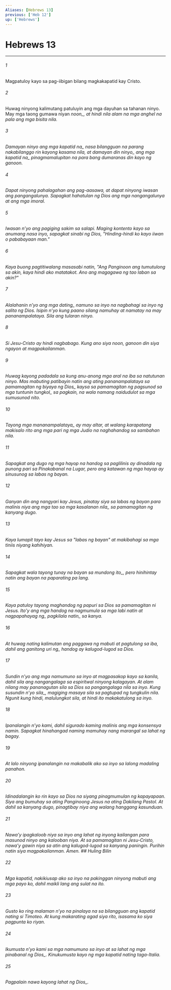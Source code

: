 ```yaml
---
Aliases: [Hebrews 13]
previous: ['Heb 12']
up: ['Hebrews']
---
```

# Hebrews 13

***






















###### 1 










Magpatuloy kayo sa pag-iibigan bilang magkakapatid kay Cristo. 





















###### 2 










Huwag ninyong kalimutang patuluyin ang mga dayuhan sa tahanan ninyo. May mga taong gumawa niyan <i class="trans-change">noon_, at hindi nila alam na mga anghel na pala ang mga bisita nila. 





















###### 3 










Damayan ninyo ang mga <i class="trans-change">kapatid na_ nasa bilangguan na parang nakabilanggo rin kayong kasama nila, at <i class="trans-change">damayan din ninyo_ ang mga <i class="trans-change">kapatid na_ pinagmamalupitan na para bang dumaranas din kayo ng ganoon. 





















###### 4 










Dapat ninyong pahalagahan ang pag-aasawa, at dapat ninyong iwasan ang pangangalunya. Sapagkat hahatulan ng Dios ang mga nangangalunya at ang mga imoral. 





















###### 5 










Iwasan nʼyo ang pagiging sakim sa salapi. Maging kontento kayo sa anumang nasa inyo, sapagkat sinabi ng Dios, "Hinding-hindi ko kayo iiwan o pababayaan man." 





















###### 6 










Kaya buong pagtitiwalang masasabi natin, "Ang Panginoon ang tumutulong sa akin, kaya hindi ako matatakot. Ano ang magagawa ng tao laban sa akin?" 





















###### 7 










Alalahanin nʼyo ang mga <i class="trans-change">dating_ namuno sa inyo na nagbahagi sa inyo ng salita ng Dios. Isipin nʼyo kung paano silang namuhay at namatay na may pananampalataya. Sila ang tularan ninyo. 





















###### 8 










Si Jesu-Cristo ay hindi nagbabago. Kung ano siya noon, ganoon din siya ngayon at magpakailanman. 





















###### 9 










Huwag kayong padadala sa kung anu-anong mga aral na iba sa natutunan ninyo. Mas mabuting patibayin natin ang ating pananampalataya sa pamamagitan ng biyaya <i class="trans-change">ng Dios_ kaysa <i class="trans-change">sa pamamagitan ng pagsunod sa mga tuntunin tungkol_ sa pagkain, na wala namang naidudulot sa mga sumusunod nito. 





















###### 10 










Tayong <i class="trans-change">mga mananampalataya_ ay may altar, at walang karapatang makisalo rito ang mga pari ng mga Judio na naghahandog sa sambahan nila. 





















###### 11 










Sapagkat ang dugo ng mga hayop na handog sa paglilinis ay dinadala ng punong pari sa Pinakabanal na Lugar, pero ang katawan ng mga hayop ay sinusunog sa labas ng bayan. 





















###### 12 










Ganyan din ang nangyari kay Jesus, pinatay siya sa labas ng bayan para malinis niya ang mga tao <i class="trans-change">sa mga kasalanan nila_ sa pamamagitan ng kanyang dugo. 





















###### 13 










Kaya lumapit tayo kay Jesus sa "labas ng bayan" at makibahagi sa mga tiniis niyang kahihiyan. 





















###### 14 










Sapagkat wala tayong tunay na bayan <i class="trans-change">sa mundong ito_, pero hinihintay natin ang bayan na paparating pa lang. 





















###### 15 










Kaya patuloy tayong maghandog ng papuri sa Dios sa pamamagitan ni Jesus. Itoʼy ang mga handog na nagmumula sa mga labi natin at <i class="trans-change">nagpapahayag ng_ pagkilala <i class="trans-change">natin_ sa kanya. 





















###### 16 










At huwag nating kalimutan ang paggawa ng mabuti at pagtulong sa iba, dahil ang ganitong <i class="trans-change">uri ng_ handog ay kalugod-lugod sa Dios. 





















###### 17 










Sundin nʼyo ang mga namumuno sa inyo at magpasakop kayo sa kanila, dahil sila ang nangangalaga sa espiritwal ninyong kalagayan. At alam nilang may pananagutan sila <i class="trans-change">sa Dios sa pangangalaga nila sa inyo. Kung susundin nʼyo sila_, magiging masaya sila sa pagtupad ng tungkulin nila. Ngunit kung hindi, malulungkot sila, at hindi ito makakatulong sa inyo. 





















###### 18 










Ipanalangin nʼyo kami, dahil sigurado kaming malinis ang mga konsensya namin. Sapagkat hinahangad naming mamuhay nang marangal sa lahat ng bagay. 





















###### 19 










At lalo ninyong ipanalangin na makabalik ako sa inyo sa lalong madaling panahon. 





















###### 20 










Idinadalangin ko rin kayo sa Dios na siyang pinagmumulan ng kapayapaan. Siya ang bumuhay sa ating Panginoong Jesus na ating Dakilang Pastol. At dahil sa kanyang dugo, pinagtibay niya ang walang hanggang kasunduan. 





















###### 21 










Nawaʼy ipagkaloob niya sa inyo ang lahat ng inyong kailangan para masunod ninyo ang kalooban niya. At sa pamamagitan ni Jesu-Cristo, nawaʼy gawin niya sa atin ang kalugod-lugod sa kanyang paningin. Purihin natin siya magpakailanman. Amen. ## Huling Bilin 





















###### 22 










Mga kapatid, nakikiusap ako sa inyo na pakinggan ninyong mabuti ang mga payo ko, dahil maikli lang ang sulat na ito. 





















###### 23 










Gusto ko ring malaman nʼyo na pinalaya na sa bilangguan ang kapatid nating si Timoteo. At kung makarating agad siya rito, isasama ko siya pagpunta ko riyan. 





















###### 24 










Ikumusta nʼyo kami sa mga namumuno sa inyo at sa lahat ng mga pinabanal <i class="trans-change">ng Dios_. Kinukumusta kayo ng mga kapatid nating taga-Italia. 





















###### 25 










Pagpalain nawa kayong lahat <i class="trans-change">ng Dios_.
